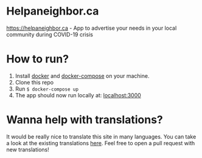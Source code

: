 # Helpaneighbor.ca
https://helpaneighbor.ca - App to advertise your needs in your local community during COVID-19 crisis

# How to run?
1. Install [docker](https://docs.docker.com/install/) and [docker-compose](https://docs.docker.com/compose/install/) on your machine.
2. Clone this repo
3. Run `$ docker-compose up`
4. The app should now run locally at: [localhost:3000](http://localhost:3000)

# Wanna help with translations?
It would be really nice to translate this site in many languages.
You can take a look at the existing translations [here](https://github.com/zergov/helpaneighbor/tree/master/config/locales).
Feel free to open a pull request with new translations!
